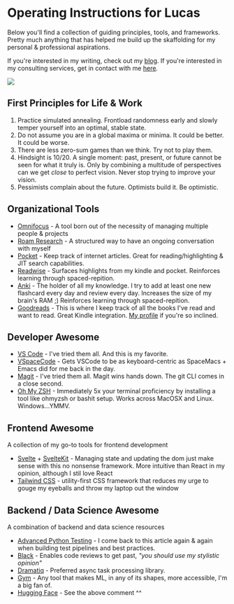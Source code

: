 # Operating Instructions for Lucas

Below you'll find a collection of guiding principles, tools, and frameworks. Pretty much anything that has helped me build up the skaffolding for my personal & professional aspirations. 

If you're interested in my writing, check out my [blog](https://electricocean.io/blog/). If you're interested in my consulting services, get in contact with me [here](https://electricocean.io/contact/).

![](./assets/mario.gif)

## First Principles for Life & Work
1. Practice simulated annealing. Frontload randomness early and slowly temper yourself into an optimal, stable state.
2. Do not assume you are in a global maxima or minima. It could be better. It could be worse.
3. There are less zero-sum games than we think. Try not to play them.
4. Hindsight is 10/20. A single moment: past, present, or future cannot be seen for what it truly is. Only by combining a multitude of perspectives can we get _close_ to perfect vision. Never stop trying to improve your vision.
5. Pessimists complain about the future. Optimists build it. Be optimistic.

## Organizational Tools

- [Omnifocus](https://www.omnigroup.com/omnifocus/) - A tool born out of the necessity of managing multiple people & projects
- [Roam Research](https://roamresearch.com) - A structured way to have an ongoing conversation with myself
- [Pocket](https://getpocket.com) - Keep track of internet articles. Great for reading/highlighting & JIT search capabilities.
- [Readwise](https://readwise.io) - Surfaces highlights from my kindle and pocket. Reinforces learning through spaced-repition.
- [Anki](https://ankiweb.net) - The holder of all my knowledge. I try to add at least one new flashcard every day and review every day. Increases the size of my brain's RAM ;) Reinforces learning through spaced-repition.
- [Goodreads](https://www.goodreads.com/) - This is where I keep track of all the books I've read and want to read. Great Kindle integration. [My profile](https://www.goodreads.com/user/show/46032879-lucasnad27) if you're so inclined.

## Developer Awesome

- [VS Code](https://code.visualstudio.com) - I've tried them all. And this is my favorite.
- [VSpaceCode](https://vspacecode.github.io) - Gets VSCode to be as keyboard-centric as SpaceMacs + Emacs did for me back in the day.
- [Magit](https://magit.vc) - I've tried them all. Magit wins hands down. The git CLI comes in a close second.
- [Oh My ZSH](https://ohmyz.sh) - Immediately 5x your terminal proficiency by installing a tool like ohmyzsh or bashit setup. Works across MacOSX and Linux. Windows...YMMV.

## Frontend Awesome
A collection of my go-to tools for frontend development
- [Svelte](http://svelte.dev) + [SvelteKit](https://kit.svelte.dev) - Managing state and updating the dom just make sense with this no nonsense framework. More intuitive than React in my opinion, although I stil love React
- [Tailwind CSS](https://tailwindcss.com) - utility-first CSS framework that reduces my urge to gouge my eyeballs and throw my laptop out the window

## Backend / Data Science Awesome
A combination of backend and data science resources
- [Advanced Python Testing](https://joshpeak.net/posts/2019-06-18-Advanced-python-testing.html) - I come back to this article again & again when building test pipelines and best practices.
- [Black](https://black.readthedocs.io/en/stable/) - Enables code reviews to get past, _"you should use my stylistic opinion"_
- [Dramatiq](https://dramatiq.io/index.html) - Preferred async task processing library.
- [Gym](https://gym.openai.com) - Any tool that makes ML, in any of its shapes, more accessible, I'm a big fan of.
- [Hugging Face](https://huggingface.co) - See the above comment ^^
